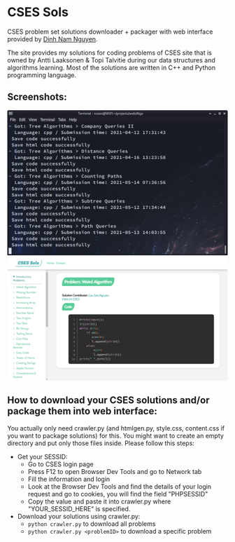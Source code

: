 # CSES Sols
CSES problem set solutions downloader + packager with web interface provided by [Dinh Nam Nguyen](https://github.com/NguyenD-Nam).

The site provides my solutions for coding problems of CSES site that is owned by Antti Laaksonen & Topi Talvitie during our data structures and algorithms learning. Most of the solutions are written in C++ and Python programming language.

## Screenshots:
<img src="imgs/screenshot.png" width="600px"> 
<br>
<img src="public/og.png" width="600px">

## How to download your CSES solutions and/or package them into web interface:
You actually only need crawler.py (and htmlgen.py, style.css, content.css if you want to package solutions) for this. You might want to create an empty directory and put only those files inside. Please follow this steps:
- Get your SESSID:
    - Go to CSES login page 
    - Press F12 to open Browser Dev Tools and go to Network tab
    - Fill the information and login
    - Look at the Browser Dev Tools and find the details of your login request and go to cookies, you will find the field "PHPSESSID"
    - Copy the value and paste it into crawler.py where "YOUR_SESSID_HERE" is specified.
- Download your solutions using crawler.py:
    - `python crawler.py` to download all problems
    - `python crawler.py <problemID>` to download a specific problem
